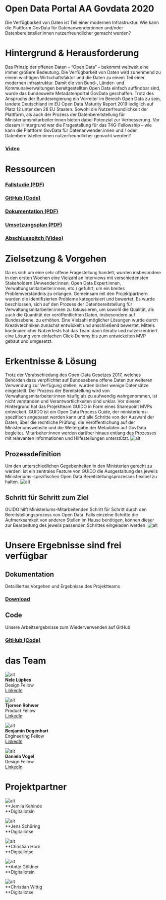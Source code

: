 # **Open Data Portal AA Govdata 2020**


Die Verfügbarkeit von Daten ist Teil einer modernen Infrastruktur.  Wie kann die Plattform GovData für Datenanwender:innen und/oder Datenbereitsteller:innen nutzerfreundlicher gemacht werden?


# Hintergrund & Herausforderung

Das Prinzip der offenen Daten – “Open Data” – bekommt weltweit eine immer größere Bedeutung. Die Verfügbarkeit von Daten wird zunehmend zu einem wichtigen Wirtschaftsfaktor und die Daten zu einem Teil einer modernen Infrastruktur. Damit die von Bund-, Länder- und Kommunalverwaltungen bereitgestellten Open Data einfach auffindbar sind, wurde das bundesweite Metadatenportal GovData geschaffen. Trotz des Anspruchs der Bundesregierung ein Vorreiter im Bereich Open Data zu sein, landete Deutschland im EU Open Data Maturity Report 2019 lediglich auf Platz 12 unter den 28 EU Staaten. Sowohl die Nutzerfreundlichkeit der Plattform, als auch der Prozess der Datenbereitstellung für Ministeriumsmitarbeiter:innen bieten dabei Potenzial zur Verbesserung. Vor diesem Hintergrund war die Fragestellung für das T4G-Fellowship – wie kann die Plattform GovData für Datenanwender:innen und / oder Datenbereitsteller:innen nutzerfreundlicher gemacht werden?


### [Video](v1_GuidoErklaervideo_OpenDataPortal.mp4)


# Ressourcen


### [Fallstudie (PDF)](f1_Fallstudie_OpenDataPortal.pdf)


### [GitHub (Code)](https://github.com/tech4germany/open-data-process-guide)


### [Dokumentation (PDF)](f2_Projektdokumentation_OpenDataPortal.pdf)


### [Umsetzungsplan (PDF)](f3_Umsetzungsplan_OpenDataPortal.pdf)


### [Abschlusspitch (Video)](https://youtu.be/UzrPXo_7ht0)


# Zielsetzung & Vorgehen

Da es sich um eine sehr offene Fragestellung handelt, wurden insbesondere in den ersten Wochen eine Vielzahl an Interviews mit verschiedensten Stakeholdern (Anwender:innen, Open Data Expert:innen, Verwaltungsmitarbeiter:innen, etc.) geführt, um ein breites Problemverständnis zu erlangen. Gemeinsam mit den Projektpartnern wurden die identifizierten Probleme kategorisiert und bewertet. Es wurde beschlossen,  sich auf den Prozess der Datenbereitstellung für Verwaltungsmitarbeiter:innen zu fokussieren, um sowohl die Qualität, als auch die Quantität der veröffentlichten Daten, insbesondere auf Bundesebene, zu erhöhen. Eine Vielzahl möglicher Lösungen wurde durch Kreativtechniken zunächst entwickelt und anschließend bewertet. Mittels kontinuierlicher Nutzertests hat das Team dann iterativ und nutzerzentriert eine Lösung vom einfachen Click-Dummy bis zum entwickelten MVP gebaut und umgesetzt.


# Erkentnisse & Lösung

Trotz der Verabschiedung des Open-Data Gesetzes 2017, welches Behörden dazu verpflichtet auf Bundesebene offene Daten zur weiteren Verwendung zur Verfügung stellen, wurden bisher wenige Datensätze eingestellt. Der Prozess der Bereitstellung wird von Verwaltungsmitarbeiter:innen häufig als zu aufwendig wahrgenommen, ist nicht verstanden und Verantwortlichkeiten sind unklar. Vor diesem Hintergrund hat das Projektteam GUIDO in Form eines Sharepoint MVPs entwickelt. GUIDO ist ein Open Data Process Guide, der ministeriums-spezifisch angepasst werden kann und alle Schritte von der Auswahl der Daten, über die rechtliche Prüfung, die Veröffentlichung auf der Ministeriumswebsite und die Weitergabe der Metadaten auf GovData begleitet. Mitarbeiter:innen werden darüber hinaus entlang des Prozesses mit relevanten Informationen und Hilfestellungen unterstützt.
![alt](1_1-startseite_OpenDataPortal-1280x1201.png)


## Prozessdefinition

Um den unterschiedlichen Gegebenheiten in den Ministerien gerecht zu werden, ist ein zentrales Feature von GUIDO die Ausgestaltung des jeweils Ministeriums-spezifischen Open Data Bereitstellungsprozesses flexibel zu halten.
![alt](2_0-Prozessdefinierung_OpenDataPortal-1280x1042.png)

## Schritt für Schritt zum Ziel

GUIDO hilft Ministeriums-Mitarbeitenden Schritt für Schritt durch den Bereitstellungsprozess von Open Data. Falls einzelne Schritte die Aufmerksamkeit von anderen Stellen im Hause benötigen, können dieser zur Bearbeitung des jeweils passenden Schrittes eingeladen werden.
![alt](3_2-prozessschritte-abschluss_OpenDataPortal-1280x1042.png)

# Unsere Ergebnisse sind frei verfügbar


## Dokumentation

Detailliertes Vorgehen und Ergebnisse des Projektteams


### [Download](f2_Projektdokumentation_OpenDataPortal.pdf) 


## Code

Unsere Arbeitsergebnisse zum Wiederverwenden auf GitHub


### [GitHub (Code)](https://github.com/tech4germany/open-data-process-guide) 


# das Team

![alt](4_Fellow-Nele-Lüpkes-Profilfoto_-scaled.jpg) \
**Nele Lüpkes** \
Design Fellow \
[LinkedIn](https://www.linkedin.com/in/nelel%C3%BCpkes/) 

![alt](5_TjorvenSW-1280x1600.jpg) \
**Tjorven Rohwer** \
Product Fellow \
[LinkedIn](https://www.linkedin.com/in/tjorvenrohwer/)

![alt](6_Fellow-BenjaminDegenhart_Profilfoto_-1280x1600.jpg) \
**Benjamin Degenhart** \
Engineering Fellow \
[LinkedIn](https://www.linkedin.com/in/bdegenhart/)

![alt](7_Fellow-Daniela-Vogel-Profilfoto-_-1280x1600.jpg) \
**Daniela Vogel** \
Design Fellow \
[LinkedIn](https://www.linkedin.com/in/daniela-vogel-9831b7183/)


# Projektpartner

![alt](8_JemilaKehinde-DL-OpenDataPortal.jpg) \
**Jemila Kehinde \
**Digitallotsin

![alt](9_JensSchuering-DL-OpenDataPortal.jpg) \
**Jens Schüring \
**Digitallotse

![alt](10_ChristianHorn-DL-OpenDataPortal-1280x1600.jpg) \
**Christian Horn \
**Digitallotse

![alt](11_AntjeGoeldner-DL-OpenDataPortal.jpg) \
**Antje Göldner \
**Digitallotsin

![alt](12_ChristianWittig-DL-OpenDataPortal.jpg) \
**Christian Wittig \
**Digitallotse

